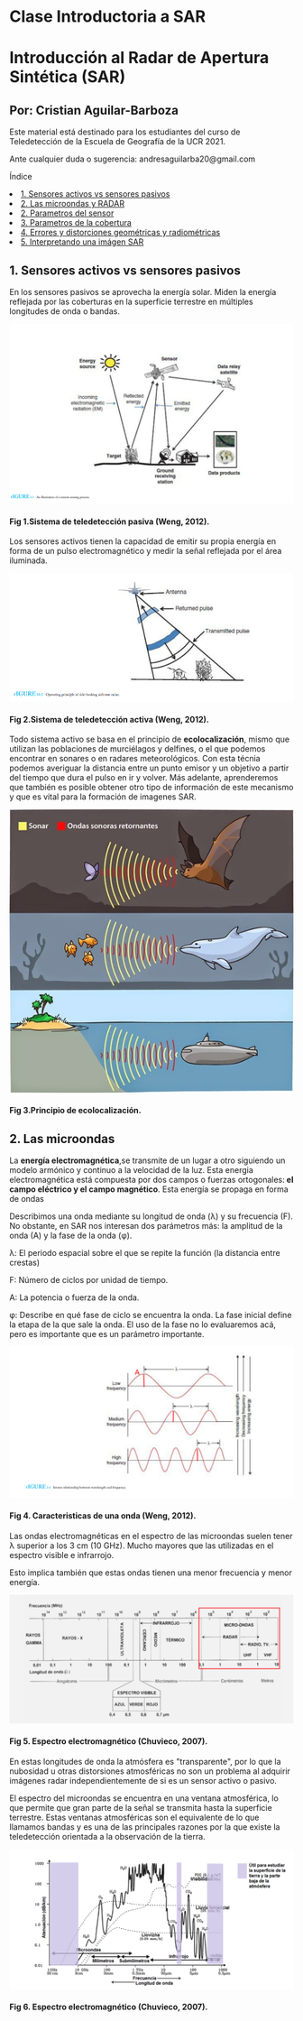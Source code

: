 # Clase Introductoria a SAR

<h1>Introducción al Radar de Apertura Sintética (SAR)</h1> 
<h2>Por: Cristian Aguilar-Barboza</h2> 


<p>Este material está destinado para los estudiantes del curso de Teledetección de la Escuela de Geografía de la UCR 2021.</p>
<p>Ante cualquier duda o sugerencia: andresaguilarba20@gmail.com</p>

<p>Índice</p> 

<p><li><a href="#Sección1">1. Sensores activos vs sensores pasivos</a></li>
 <li><a href="#Sección2">2. Las microondas y RADAR </a></li>
<li><a href="#Sección3">2. Parametros del sensor</a></li>
<li><a href="#Sección4">3. Parametros de la cobertura</a></li>
<li><a href="#Sección5">4. Errores y distorciones geométricas y radiométricas</a></li>
<li><a href="#Sección6">5. Interpretando una imágen SAR</a></li>


<p><h2 id="Sección1">1. Sensores activos vs sensores pasivos</h2></p>

<p>En los sensores pasivos se aprovecha la energía solar. Miden la energía reflejada por las coberturas en la superficie terrestre en múltiples longitudes de onda o bandas. </p> 
<img src="fi1.png" />
<h4 id="Sección1">Fig 1.Sistema de teledetección pasiva (Weng, 2012).</h4>

<p>Los sensores activos tienen la capacidad de emitir su propia energía en forma de un pulso electromagnético y medir la señal reflejada por el área iluminada.  </p> 
<img src="fig2.png" />
<h4 id="Sección1">Fig 2.Sistema de teledetección activa (Weng, 2012).</h4>

<p> Todo sistema activo se basa en el principio de <strong>ecolocalización</strong>, mismo que utilizan las poblaciones de murciélagos y delfines, o el que podemos encontrar en sonares o en radares meteorológicos. Con esta técnia podemos averiguar la distancia entre un punto emisor y un objetivo a partir del tiempo que dura el pulso en ir y volver. Más adelante, aprenderemos que también es posible obtener otro tipo de información de este mecanismo y que es vital para la formación de imagenes SAR.</p> 
<img src="fig3.jpg" />
<h4 id="Sección1">Fig 3.Principio de ecolocalización.</h4>

<p><h2 id="Sección2">2. Las microondas</h2></p>

<p> La <strong>energía electromagnética</strong>,se transmite de un lugar a otro siguiendo un modelo armónico y continuo a la velocidad de la luz. Esta energia electromagnética está compuesta por dos campos o fuerzas ortogonales:<strong> el campo eléctrico y el campo magnético</strong>. Esta energía se propaga en forma de ondas</p> 

<p> Describimos una onda mediante su longitud de onda (λ) y su frecuencia (F). No obstante, en SAR nos interesan dos parámetros más: la amplitud de la onda (A) y la fase de la onda (φ).</p> 

<p> λ: El periodo espacial sobre el que se repite la función (la distancia entre crestas)</p>
<p>F: Número de ciclos por unidad de tiempo.</p>
<p>A: La potencia o fuerza de la onda.</p>
<p>φ: Describe en qué fase de ciclo se encuentra la onda. La fase inicial define la etapa de la que sale la onda. El uso de la fase no lo evaluaremos acá, pero  es importante que es un parámetro importante.</p>

<img src="fig4.png" />
<h4 id="Sección1">Fig 4. Caracteristicas de una onda (Weng, 2012).</h4>
<p>Las ondas electromagnéticas en el espectro de las microondas suelen tener λ superior a los 3 cm (10 GHz). Mucho mayores que las utilizadas en el espectro visible e infrarrojo. 

Esto implica también que estas ondas tienen una menor frecuencia y menor energía.</p>

<img src="fig5.png" />
<h4 id="Sección1">Fig 5. Espectro electromagnético (Chuvieco, 2007).</h4>

<p>En estas longitudes de onda la atmósfera es "transparente", por lo que la nubosidad u otras distorsiones atmosféricas no son un problema al adquirir imágenes radar independientemente de si es un sensor activo o pasivo.</p>

<p>El espectro del microondas se encuentra en una ventana atmosférica, lo que permite que gran parte de la señal se transmita hasta la superficie terrestre. Estas ventanas atmosféricas son el equivalente de lo que llamamos bandas y es una de las principales razones por la que existe la teledetección orientada a la observación de la tierra.</p> 

<img src="fig6.png" />
<h4 id="Sección1">Fig 6. Espectro electromagnético (Chuvieco, 2007).</h4>

